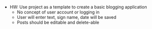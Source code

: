 - HW: Use project as a template to create a basic blogging application
    - No concept of user account or logging in
    - User will enter text, sign name, date will be saved
    - Posts should be editable and delete-able

